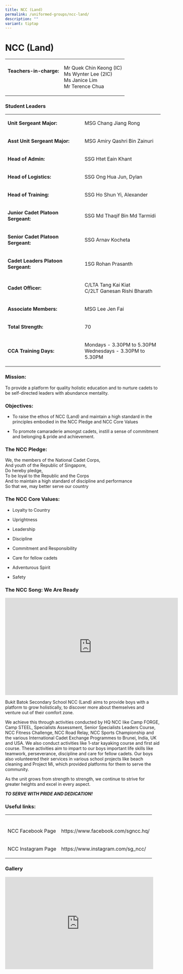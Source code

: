 ```yaml
---
title: NCC (Land)
permalink: /uniformed-groups/ncc-land/
description: ""
variant: tiptap
---
```

<h1>NCC (Land)</h1>
<table style="minWidth: 50px">
<colgroup>
<col>
<col>
</colgroup>
<tbody>
<tr>
<td rowspan="1" colspan="1">
<p><strong>Teachers-in-charge:</strong>
<br>
<br>
<br>
</p>
</td>
<td rowspan="1" colspan="1">
<p>Mr Quek Chin Keong (IC)
<br>Ms Wynter Lee (2IC)
<br>Ms Janice Lim
<br>Mr Terence Chua</p>
</td>
</tr>
</tbody>
</table>
<h3>Student Leaders</h3>
<table style="minWidth: 50px">
<colgroup>
<col>
<col>
</colgroup>
<tbody>
<tr>
<td rowspan="1" colspan="1">
<p><strong>Unit Sergeant Major:</strong>
</p>
</td>
<td rowspan="1" colspan="1">
<p>MSG Chang Jiang Rong</p>
</td>
</tr>
<tr>
<td rowspan="1" colspan="1">
<p><strong>Asst Unit Sergeant Major:</strong>
</p>
</td>
<td rowspan="1" colspan="1">
<p>MSG Amiry Qashri Bin Zainuri</p>
</td>
</tr>
<tr>
<td rowspan="1" colspan="1">
<p><strong>Head of Admin:</strong>
</p>
</td>
<td rowspan="1" colspan="1">
<p>SSG Htet Eain Khant</p>
</td>
</tr>
<tr>
<td rowspan="1" colspan="1">
<p><strong>Head of Logistics:</strong>
</p>
</td>
<td rowspan="1" colspan="1">
<p>SSG Ong Hua Jun, Dylan</p>
</td>
</tr>
<tr>
<td rowspan="1" colspan="1">
<p><strong>Head of Training:</strong>
</p>
</td>
<td rowspan="1" colspan="1">
<p>SSG Ho Shun Yi, Alexander</p>
</td>
</tr>
<tr>
<td rowspan="1" colspan="1">
<p><strong>Junior Cadet Platoon Sergeant:</strong>
</p>
</td>
<td rowspan="1" colspan="1">
<p>SSG Md Thaqif Bin Md Tarmidi</p>
</td>
</tr>
<tr>
<td rowspan="1" colspan="1">
<p><strong>Senior Cadet Platoon Sergeant:</strong>
</p>
</td>
<td rowspan="1" colspan="1">
<p>SSG Arnav Kocheta</p>
</td>
</tr>
<tr>
<td rowspan="1" colspan="1">
<p><strong>Cadet Leaders Platoon Sergeant:</strong>
</p>
</td>
<td rowspan="1" colspan="1">
<p>1SG Rohan Prasanth</p>
</td>
</tr>
<tr>
<td rowspan="1" colspan="1">
<p><strong>Cadet Officer:</strong>
</p>
</td>
<td rowspan="1" colspan="1">
<p>C/LTA Tang Kai Kiat
<br>C/2LT Ganesan Rishi Bharath</p>
</td>
</tr>
<tr>
<td rowspan="1" colspan="1">
<p><strong>Associate Members:</strong>
</p>
</td>
<td rowspan="1" colspan="1">
<p>MSG Lee Jen Fai</p>
</td>
</tr>
<tr>
<td rowspan="1" colspan="1">
<p><strong>Total Strength:</strong>
</p>
</td>
<td rowspan="1" colspan="1">
<p>70</p>
</td>
</tr>
<tr>
<td rowspan="1" colspan="1">
<p><strong>CCA Training Days:</strong>
<br>
</p>
</td>
<td rowspan="1" colspan="1">
<p>Mondays - 3.30PM to 5.30PM
<br>Wednesdays - 3.30PM to 5.30PM</p>
</td>
</tr>
</tbody>
</table>
<h3>Mission:</h3>
<p>To provide a platform for quality holistic education and to nurture cadets
to be self-directed leaders with abundance mentality.</p>
<h3>Objectives:</h3>
<ul data-tight="true" class="tight">
<li>
<p>To raise the ethos of NCC (Land) and maintain a high standard in the principles
embodied in the NCC Pledge and NCC Core Values</p>
</li>
<li>
<p>To promote camaraderie amongst cadets, instill a sense of commitment and
belonging &amp; pride and achievement.</p>
</li>
</ul>
<h3><strong>The NCC Pledge:</strong></h3>
<p>We, the members of the National Cadet Corps,
<br>And youth of the Republic of Singapore,
<br>Do hereby pledge,
<br>To be loyal to the Republic and the Corps
<br>And to maintain a high standard of discipline and performance
<br>So that we, may better serve our country</p>
<h3><strong>The NCC Core Values:</strong></h3>
<ul data-tight="true" class="tight">
<li>
<p>Loyalty to Country</p>
</li>
<li>
<p>Uprightness</p>
</li>
<li>
<p>Leadership</p>
</li>
<li>
<p>Discipline</p>
</li>
<li>
<p>Commitment and Responsibility</p>
</li>
<li>
<p>Care for fellow cadets</p>
</li>
<li>
<p>Adventurous Spirit</p>
</li>
<li>
<p>Safety</p>
</li>
</ul>
<h3><strong>The NCC Song: We Are Ready</strong></h3>
<div class="iframe-wrapper">
<iframe height="315" width="560" allowfullscreen="true" frameborder="0" src="https://www.youtube.com/embed/ww-T528CPw8"></iframe>
</div>
<p>Bukit Batok Secondary School NCC (Land) aims to provide boys with a platform
to grow holistically, to discover more about themselves and venture out
of their comfort zone.</p>
<p>We achieve this through activities conducted by HQ NCC like Camp FORGE,
Camp STEEL, Specialists Assessment, Senior Specialists Leaders Course,
NCC Fitness Challenge, NCC Road Relay, NCC Sports Championship and the
various International Cadet Exchange Programmes to Brunei, India, UK and
USA. We also conduct activities like 1-star kayaking course and first aid
course. These activities aim to impart to our boys important life skills
like teamwork, perseverance, discipline and care for fellow cadets. Our
boys also volunteered their services in various school projects like beach
cleaning and Project Mi, which provided platforms for them to serve the
community.</p>
<p>As the unit grows from strength to strength, we continue to strive for
greater heights and excel in every aspect.</p>
<p></p>
<p><strong><em>TO SERVE WITH PRIDE AND DEDICATION!</em></strong>
</p>
<p></p>
<h3><strong>Useful links:</strong></h3>
<table style="minWidth: 50px">
<colgroup>
<col>
<col>
</colgroup>
<tbody>
<tr>
<th rowspan="1" colspan="1">
<p></p>
</th>
<th rowspan="1" colspan="1">
<p></p>
</th>
</tr>
<tr>
<td rowspan="1" colspan="1">
<p>NCC Facebook Page</p>
</td>
<td rowspan="1" colspan="1">
<p>https://www.facebook.com/sgncc.hq/</p>
</td>
</tr>
<tr>
<td rowspan="1" colspan="1">
<p>NCC Instagram Page</p>
</td>
<td rowspan="1" colspan="1">
<p>https://www.instagram.com/sg_ncc/</p>
</td>
</tr>
</tbody>
</table>
<h3>Gallery</h3>
<div class="iframe-wrapper">
<iframe height="299" width="480" allowfullscreen="true" frameborder="0" src="https://docs.google.com/presentation/d/e/2PACX-1vRabJMZRnkTl3wHx2kMEu__B_xKcrciRfENI8RkdQ-mTXq2H6gNnl9iIYWlDjBKm1ClK17iY-zmuXF-/embed?start=true&amp;loop=true&amp;delayms=3000"></iframe>
</div>
<p></p>